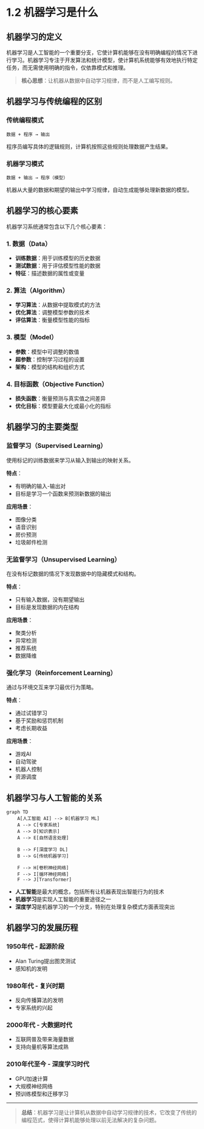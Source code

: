 # 1.2 机器学习是什么

## 机器学习的定义

机器学习是人工智能的一个重要分支，它使计算机能够在没有明确编程的情况下进行学习。机器学习专注于开发算法和统计模型，使计算机系统能够有效地执行特定任务，而无需使用明确的指令，仅依靠模式和推理。

> **核心思想**：让机器从数据中自动学习规律，而不是人工编写规则。

## 机器学习与传统编程的区别

### 传统编程模式
```
数据 + 程序 → 输出
```

程序员编写具体的逻辑规则，计算机按照这些规则处理数据产生结果。

### 机器学习模式
```
数据 + 输出 → 程序（模型）
```

机器从大量的数据和期望的输出中学习规律，自动生成能够处理新数据的模型。

## 机器学习的核心要素

机器学习系统通常包含以下几个核心要素：

### 1. 数据（Data）
- **训练数据**：用于训练模型的历史数据
- **测试数据**：用于评估模型性能的数据
- **特征**：描述数据的属性或变量

### 2. 算法（Algorithm）
- **学习算法**：从数据中提取模式的方法
- **优化算法**：调整模型参数的技术
- **评估算法**：衡量模型性能的指标

### 3. 模型（Model）
- **参数**：模型中可调整的数值
- **超参数**：控制学习过程的设置
- **架构**：模型的结构和组织方式

### 4. 目标函数（Objective Function）
- **损失函数**：衡量预测与真实值之间差异
- **优化目标**：模型要最大化或最小化的指标

## 机器学习的主要类型

### 监督学习（Supervised Learning）
使用标记的训练数据来学习从输入到输出的映射关系。

**特点**：
- 有明确的输入-输出对
- 目标是学习一个函数来预测新数据的输出

**应用场景**：
- 图像分类
- 语音识别
- 房价预测
- 垃圾邮件检测

### 无监督学习（Unsupervised Learning）
在没有标记数据的情况下发现数据中的隐藏模式和结构。

**特点**：
- 只有输入数据，没有期望输出
- 目标是发现数据的内在结构

**应用场景**：
- 聚类分析
- 异常检测
- 推荐系统
- 数据降维

### 强化学习（Reinforcement Learning）
通过与环境交互来学习最优行为策略。

**特点**：
- 通过试错学习
- 基于奖励和惩罚机制
- 考虑长期收益

**应用场景**：
- 游戏AI
- 自动驾驶
- 机器人控制
- 资源调度

## 机器学习与人工智能的关系

```mermaid
graph TD
    A[人工智能 AI] --> B[机器学习 ML]
    A --> C[专家系统]
    A --> D[知识表示]
    A --> E[自然语言处理]
    
    B --> F[深度学习 DL]
    B --> G[传统机器学习]
    
    F --> H[卷积神经网络]
    F --> I[循环神经网络]
    F --> J[Transformer]
```

- **人工智能**是最大的概念，包括所有让机器表现出智能行为的技术
- **机器学习**是实现人工智能的重要途径之一
- **深度学习**是机器学习的一个分支，特别在处理复杂模式方面表现突出

## 机器学习的发展历程

### 1950年代 - 起源阶段
- Alan Turing提出图灵测试
- 感知机的发明

### 1980年代 - 复兴时期
- 反向传播算法的发明
- 专家系统的兴起

### 2000年代 - 大数据时代
- 互联网普及带来海量数据
- 支持向量机等算法成熟

### 2010年代至今 - 深度学习时代
- GPU加速计算
- 大规模神经网络
- 预训练模型和迁移学习

---

> **总结**：机器学习是让计算机从数据中自动学习规律的技术，它改变了传统的编程范式，使得计算机能够处理以前无法解决的复杂问题。 